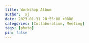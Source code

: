 ```yaml
---
title: Workshop Album
author:  xj
date: 2023-01-31 20:55:00 +0800
categories: [Collaboration, Meeting]
tags: [photo]
pin: false
---
```

<!-- 
<iframe width="750" height="563"  src="https://photos.app.goo.gl/4amdgQESsoedaZ4t5" frameborder="0" style="border:0" allowfullscreen></iframe>
 -->

 <script src="https://cdn.jsdelivr.net/npm/publicalbum@latest/embed-ui.min.js" async></script>
<div class="pa-gallery-player-widget" style="width:100%; height:480px; display:none;"
  data-link="https://photos.app.goo.gl/4amdgQESsoedaZ4t5"
  data-title="DICB UTTU"
  data-description="21 new items · Album by Xiaoqian Jiang"
  data-delay="2">
  <object data="https://lh3.googleusercontent.com/pw/ABLVV852M0ZUrs8VW3fIxBfW8uMuzskqNDQVWej_4nVCb12ckUJYjg5VwygP8zrGuSxIdkie7Kozv0ck0JDqMt9SejKX9Oqx7dP7MO51c1RCHc7yK4W0wwc=w1920-h1080"></object>
  <object data="https://lh3.googleusercontent.com/pw/ABLVV84gp8wOYa0KuMu9TsTrxgF_IH_G0UIKcOFVhiHGr1D2JUTDQu07itoCyilFTWciYI2GXabC0Wr8by2YKgK8SKT8SNVIiuMZCOvcNenkYVM9WsYsRQo=w1920-h1080"></object>
  <object data="https://lh3.googleusercontent.com/pw/ABLVV86gDO29_KKTxkKXhmBydaT8kvaItMTcjj_cN5psG26G8SbvnYLGfv8yO7mC9QV72QJ6Bhj0HXwSRRZAKujuPwt11MBU4ufZPZkytt_4EAGmIDeYLCQ=w1920-h1080"></object>
  <object data="https://lh3.googleusercontent.com/pw/ABLVV87FCH4Uz9_EuB7o1OoPQsgDfxeuL9-6R1WdnAoxczKPlPZnZi3Mgf64lVpR5jlABuGqHfu7lFfTsrgej-8AJis5M34Ne8rsTOFsddWu_VPxZMTHv5k=w1920-h1080"></object>
  <object data="https://lh3.googleusercontent.com/pw/ABLVV854DUs6YDYXHhs9GHlCgi5PDMuhb9TfRWq26c1ZB02BxQ4EZEKRSikjyMPI4EM6EWxYpkMDfeRRa6iEtQdI0n6uSW0LLO6GraTMVJ15ae-OGvBtSHo=w1920-h1080"></object>
  <object data="https://lh3.googleusercontent.com/pw/ABLVV84FmEvHXh_qKMrvbR2tXrekns4Hexnzco_FzG93CZr4nGJJ9e18uL9JOu1MS2M-tvEQRUV1VeHC8xqDON5_toU9wwctIOFyvpMeRIy54W4qh56v7J8=w1920-h1080"></object>
  <object data="https://lh3.googleusercontent.com/pw/ABLVV872XHYWgvJHu26AWtMeT6r1ABSwyieXp14OXHl2rSJk7mqACDW0rw8OM-3Ij-utsR0zxVzvbXzfz7Bvo0luhiQMAG2-WIrUtaVMkeRkGunzvMfcE3U=w1920-h1080"></object>
  <object data="https://lh3.googleusercontent.com/pw/ABLVV87nJ-cy2qpfbju8x2Zw9gEBDMUXFBXnwd_OWTPZG-xL1W7YGbMmQP7bydzBT9CGhbVxcft5lWpeBwTKgM66VyQOIcW-GdO6q1IeTPWht1U8YvtJsaQ=w1920-h1080"></object>
  <object data="https://lh3.googleusercontent.com/pw/ABLVV85dYv14b9e_scMOMmQWWeuA3uZyWvhISrZGfZvW9FvfKNNkruxpdT4mOpQheY9Kegs5r6OVPGuZXk5MLYZobrXZZjN8P8zpiXl4dx1A-kY3sUe7rNA=w1920-h1080"></object>
  <object data="https://lh3.googleusercontent.com/pw/ABLVV87TK5p5t25FiB2Ag_dOr-ux_r8S-Ck7lu0OTyUzGuF00CkccmQaRYuHxfWZVdgL9lcQT95dzn-k2xSofVjBR3SSTodDH_M4LSFhnz_NyS4iUvtIb-4=w1920-h1080"></object>
  <object data="https://lh3.googleusercontent.com/pw/ABLVV84umKcfzkPMtknvfZ2AawEmZE-VMgfzLc34p80OCPy410ApRphw0h6W_AWDRYwfdOiXoSm472R9EgL4s9glM6ZuM7Mik8mACd4bsn7M9ruUFrtoKE0=w1920-h1080"></object>
  <object data="https://lh3.googleusercontent.com/pw/ABLVV87LceHU0fuLJ8ae1iDMBgc1X_W4ZZ-gynofYnWjhMxs7epvrTNBhTzPnGFeNX6tixVAlYDb0gqgrsL4OimUHDQ-r04Vhi08KmWMd48NpPHJNW2KDZU=w1920-h1080"></object>
  <object data="https://lh3.googleusercontent.com/pw/ABLVV859Cg67tOaMYNLSXe22Wr5RxSkENztqFOpMC4uvXBjmXegdvUh8E7_dS_pJPvcudFcOV3r9x7E4Lmpe3VS2HHKy9Q3VnpyWV-ocQZdYVrLOHcOGssA=w1920-h1080"></object>
  <object data="https://lh3.googleusercontent.com/pw/ABLVV85NDoZtPDVydHhXXeL3V_U4pKufKK05LIyksDxxcGJTEZAyxvGzfkl3vZGODv4gi8uZEdGYTm0qAvd6vUerRWIxdrGTPf60puFh-prZ_nrxXNnJ1aA=w1920-h1080"></object>
  <object data="https://lh3.googleusercontent.com/pw/ABLVV87TF7VBXyk13Duvr592DVkzKt1-AaFJpEZlrhRwgInq0Bul1C1uKrF2K5eYInSvgiuNVQhn0ccfoL-uvvLl4Z_taqDraPaJuPsEu5Glk_v2pfzrnr4=w1920-h1080"></object>
  <object data="https://lh3.googleusercontent.com/pw/ABLVV862IdA6obn7FYXkIl7jF5u6fUOEcUUsDN4qF7QIomzOz1VDbWrMXzKNQF9kXK6NfAyjtq-0TMl_IkeyvoSo6btZyKB8gf6qfroE61HiIahSkKskJkI=w1920-h1080"></object>
  <object data="https://lh3.googleusercontent.com/pw/ABLVV847307Y2HgFQvyADMOD8l777UCAPPX-7zNt6QQm7-tOVLtfF-fsIhUnX6hX1VSAV1uXajNvJSkBQmu0r7WkSC3z1K6IVCxKjvcVYEe2mCGEi-OcYjY=w1920-h1080"></object>
  <object data="https://lh3.googleusercontent.com/pw/ABLVV87IWZ2K81AhXNC6QQ81Umo1kYcLTj-M5u6ZBhfkwcxy5Er5tePTcJt4NWHzVWjyN4DiUvSB3jyoaRTsLkJ4RNGxPXVpW-Y8Bz83JMlGtEWWsi5LB-I=w1920-h1080"></object>
  <object data="https://lh3.googleusercontent.com/pw/ABLVV84tXyX3SMKrQi5O8Ga8rZd4Mmk28uEnV-JfOwXCft2Gi3YNCTOJpIyjF67IPAUxTHfhNe3FMZaLHphvGPG0aPbEdRP0rE54fS7iuaczbjpTKJHRbZU=w1920-h1080"></object>
  <object data="https://lh3.googleusercontent.com/pw/ABLVV87nwoHfTCQ-wyi18zDTSGNOZmNeHNNlPO4kfHewdZhK4iaZux4-t57mNlWR6gG92p2vWOmGaR813ihCX0mLdTlDQARdR9oKx8RAnO67YBqSRZrm_UA=w1920-h1080"></object>
  <object data="https://lh3.googleusercontent.com/pw/ABLVV85-vRBrB-p6F2dXgYY_MPI-IHLHUK7I2jprgqygNDo5TsSjxPluAPn2FC-VIxF-5xSRwBG7uypMKBbF891aidrd-X4UBE8sgUEfQ3U_AeONhvcWaAw=w1920-h1080"></object>
</div>

